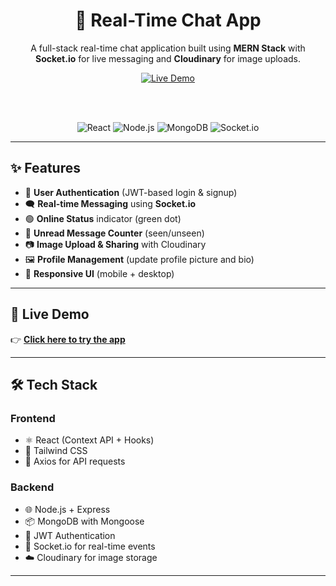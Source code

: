 <div align="center">
  <h1>💬 Real-Time Chat App</h1>
  <p>
    A full-stack real-time chat application built using <strong>MERN Stack</strong> with <strong>Socket.io</strong> for live messaging and <strong>Cloudinary</strong> for image uploads.
  </p>
  
  <a href="https://chat-app-ritu.vercel.app/">
    <img src="https://img.shields.io/badge/Live-Demo-green?style=for-the-badge&logo=vercel" alt="Live Demo"/>
  </a>
  
  <br/><br/>
  
  ![React](https://img.shields.io/badge/React-20232a?style=for-the-badge&logo=react&logoColor=61dafb)
  ![Node.js](https://img.shields.io/badge/Node.js-233056?style=for-the-badge&logo=node.js&logoColor=green)
  ![MongoDB](https://img.shields.io/badge/MongoDB-4ea94b?style=for-the-badge&logo=mongodb&logoColor=white)
  ![Socket.io](https://img.shields.io/badge/Socket.io-010101?style=for-the-badge&logo=socket.io&logoColor=white)
</div>

---

## ✨ Features

- 🔐 **User Authentication** (JWT-based login & signup)
- 🗨️ **Real-time Messaging** using **Socket.io**
- 🟢 **Online Status** indicator (green dot)
- 👀 **Unread Message Counter** (seen/unseen)
- 📷 **Image Upload & Sharing** with Cloudinary
- 🖼️ **Profile Management** (update profile picture and bio)
- 📱 **Responsive UI** (mobile + desktop)

---

## 🚀 Live Demo

👉 **[Click here to try the app](https://chat-app-ritu.vercel.app/)**  

---

## 🛠️ Tech Stack

### **Frontend**
- ⚛️ React (Context API + Hooks)
- 🎨 Tailwind CSS
- 🔗 Axios for API requests

### **Backend**
- 🌐 Node.js + Express
- 📦 MongoDB with Mongoose
- 🔐 JWT Authentication
- 🔌 Socket.io for real-time events
- ☁️ Cloudinary for image storage

---


